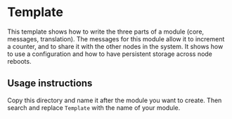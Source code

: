 # Template

This template shows how to write the three parts of a module (core, messages, translation).
The messages for this module allow it to increment a counter, and to share it with the other
nodes in the system.
It shows how to use a configuration and how to have persistent storage across node reboots.

## Usage instructions

Copy this directory and name it after the module you want to create.
Then search and replace `Template` with the name of your module.